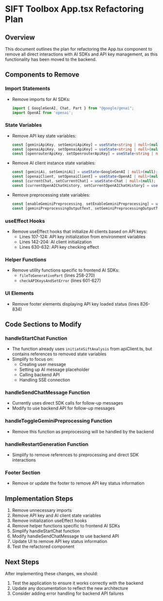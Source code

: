# SIFT Toolbox App.tsx Refactoring Plan

## Overview
This document outlines the plan for refactoring the App.tsx component to remove all direct interactions with AI SDKs and API key management, as this functionality has been moved to the backend.

## Components to Remove

### Import Statements
- Remove imports for AI SDKs:
  ```typescript
  import { GoogleGenAI, Chat, Part } from "@google/genai";
  import OpenAI from 'openai';
  ```

### State Variables
- Remove API key state variables:
  ```typescript
  const [geminiApiKey, setGeminiApiKey] = useState<string | null>(null);
  const [openaiApiKey, setOpenaiApiKey] = useState<string | null>(null);
  const [openrouterApiKey, setOpenrouterApiKey] = useState<string | null>(null);
  ```

- Remove AI client instance state variables:
  ```typescript
  const [geminiAi, setGeminiAi] = useState<GoogleGenAI | null>(null);
  const [openaiClient, setOpenaiClient] = useState<OpenAI | null>(null);
  const [currentChat, setCurrentChat] = useState<Chat | null>(null);
  const [currentOpenAIChatHistory, setCurrentOpenAIChatHistory] = useState<OpenAI.Chat.Completions.ChatCompletionMessageParam[]>([]);
  ```

- Remove preprocessing state variables:
  ```typescript
  const [enableGeminiPreprocessing, setEnableGeminiPreprocessing] = useState<boolean>(false);
  const [geminiPreprocessingOutputText, setGeminiPreprocessingOutputText] = useState<string | null>(null);
  ```

### useEffect Hooks
- Remove useEffect hooks that initialize AI clients based on API keys:
  - Lines 107-124: API key initialization from environment variables
  - Lines 142-204: AI client initialization
  - Lines 630-632: API key checking effect

### Helper Functions
- Remove utility functions specific to frontend AI SDKs:
  - `fileToGenerativePart` (lines 258-270)
  - `checkAPIKeysAndSetError` (lines 601-627)

### UI Elements
- Remove footer elements displaying API key loaded status (lines 826-834)

## Code Sections to Modify

### handleStartChat Function
- The function already uses `initiateSiftAnalysis` from apiClient.ts, but contains references to removed state variables
- Simplify to focus on:
  - Creating user message
  - Setting up AI message placeholder
  - Calling backend API
  - Handling SSE connection

### handleSendChatMessage Function
- Currently uses direct SDK calls for follow-up messages
- Modify to use backend API for follow-up messages

### handleToggleGeminiPreprocessing Function
- Remove this function as preprocessing will be handled by the backend

### handleRestartGeneration Function
- Simplify to remove references to preprocessing and direct SDK interactions

### Footer Section
- Remove or update the footer to remove API key status information

## Implementation Steps

1. Remove unnecessary imports
2. Remove API key and AI client state variables
3. Remove initialization useEffect hooks
4. Remove helper functions specific to frontend AI SDKs
5. Simplify handleStartChat function
6. Modify handleSendChatMessage to use backend API
7. Update UI to remove API key status information
8. Test the refactored component

## Next Steps

After implementing these changes, we should:
1. Test the application to ensure it works correctly with the backend
2. Update any documentation to reflect the new architecture
3. Consider adding error handling for backend API failures